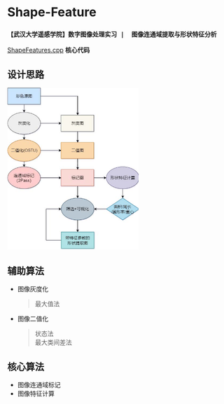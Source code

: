 # Shape-Feature
### `【武汉大学遥感学院】数字图像处理实习 |  图像连通域提取与形状特征分析`  
 [ShapeFeatures.cpp](./ShapeFeatures.cpp) **核心代码**

## 设计思路
<img src="./算法流程.jpg" width="300">  

## 辅助算法
- 图像灰度化   
    > 最大值法
- 图像二值化  
    >状态法  
    >最大类间差法
## 核心算法
- 图像连通域标记
- 图像特征计算
